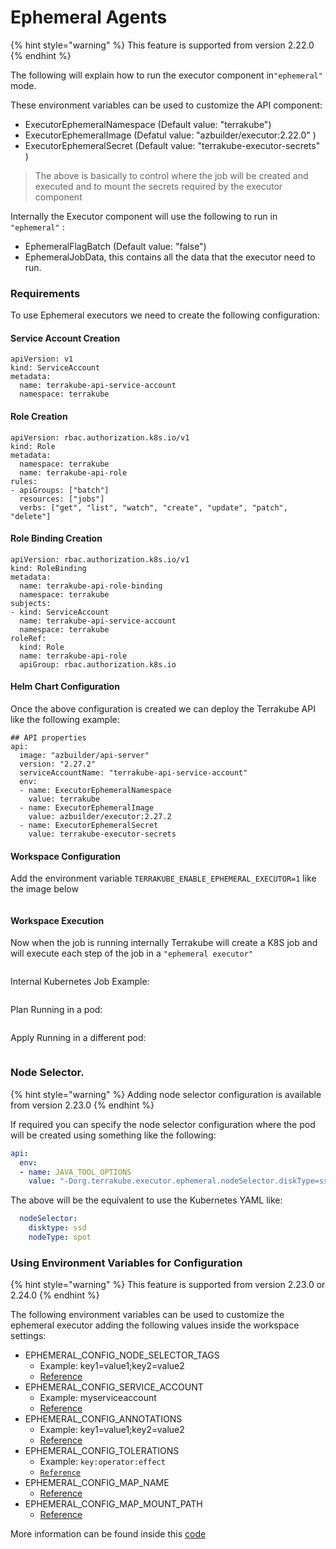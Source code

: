 # Ephemeral Agents

{% hint style="warning" %}
This feature is supported from version 2.22.0
{% endhint %}

The following will explain how to run the executor component in`"ephemeral"` mode.

These environment variables can be used to customize the API component:

* ExecutorEphemeralNamespace (Default value: "terrakube")
* ExecutorEphemeralImage (Defatul value: "azbuilder/executor:2.22.0" )
* ExecutorEphemeralSecret (Default value: "terrakube-executor-secrets" )

> The above is basically to control where the job will be created and executed and to mount the secrets required by the executor component

Internally the Executor component will use the following to run in `"ephemeral"` :

* EphemeralFlagBatch (Default value: "false")
* EphemeralJobData, this contains all the data that the executor need to run.

### Requirements

To use Ephemeral executors we need to create the following configuration:

#### Service Account Creation

```
apiVersion: v1
kind: ServiceAccount
metadata:
  name: terrakube-api-service-account
  namespace: terrakube
```

#### Role Creation

```
apiVersion: rbac.authorization.k8s.io/v1
kind: Role
metadata:
  namespace: terrakube
  name: terrakube-api-role
rules:
- apiGroups: ["batch"]
  resources: ["jobs"]
  verbs: ["get", "list", "watch", "create", "update", "patch", "delete"]
```

#### Role Binding Creation

```
apiVersion: rbac.authorization.k8s.io/v1
kind: RoleBinding
metadata:
  name: terrakube-api-role-binding
  namespace: terrakube
subjects:
- kind: ServiceAccount
  name: terrakube-api-service-account
  namespace: terrakube
roleRef:
  kind: Role
  name: terrakube-api-role
  apiGroup: rbac.authorization.k8s.io
```

#### Helm Chart Configuration

Once the above configuration is created we can deploy the Terrakube API like the following example:

```
## API properties
api:
  image: "azbuilder/api-server"
  version: "2.27.2"
  serviceAccountName: "terrakube-api-service-account"
  env:
  - name: ExecutorEphemeralNamespace
    value: terrakube
  - name: ExecutorEphemeralImage
    value: azbuilder/executor:2.27.2
  - name: ExecutorEphemeralSecret
    value: terrakube-executor-secrets
```

#### Workspace Configuration

Add the environment variable `TERRAKUBE_ENABLE_EPHEMERAL_EXECUTOR=1` like the image below

<figure><img src="../../.gitbook/assets/image (476).png" alt=""><figcaption></figcaption></figure>

#### Workspace Execution

Now when the job is running internally Terrakube will create a K8S job and will execute each step of the job in a `"ephemeral executor"`

<figure><img src="../../.gitbook/assets/image (477).png" alt=""><figcaption></figcaption></figure>

Internal Kubernetes Job Example:

<figure><img src="../../.gitbook/assets/image (478).png" alt=""><figcaption></figcaption></figure>

Plan Running in a pod:

<figure><img src="../../.gitbook/assets/image (479).png" alt=""><figcaption></figcaption></figure>

Apply Running in a different pod:

<figure><img src="../../.gitbook/assets/image (480).png" alt=""><figcaption></figcaption></figure>

### Node Selector.

{% hint style="warning" %}
Adding node selector configuration is available from version 2.23.0
{% endhint %}

If required you can specify the node selector configuration where the pod will be created using something like the following:

```yaml
api:
  env:
  - name: JAVA_TOOL_OPTIONS
    value: "-Dorg.terrakube.executor.ephemeral.nodeSelector.diskType=ssd -Dorg.terrakube.executor.ephemeral.nodeSelector.nodeType=spot"
```

The above will be the equivalent to use the Kubernetes YAML like:

```yaml
  nodeSelector:
    disktype: ssd
    nodeType: spot
```

### Using Environment Variables for Configuration

{% hint style="warning" %}
This feature is supported from version 2.23.0 or 2.24.0
{% endhint %}

The following environment variables can be used to customize the ephemeral executor adding the following values inside the workspace settings:

* EPHEMERAL\_CONFIG\_NODE\_SELECTOR\_TAGS
  * Example: key1=value1;key2=value2
  * [Reference](https://github.com/AzBuilder/terrakube/pull/1243)
* EPHEMERAL\_CONFIG\_SERVICE\_ACCOUNT
  * Example: myserviceaccount
  * [Reference](https://github.com/AzBuilder/terrakube/pull/1243)
* EPHEMERAL\_CONFIG\_ANNOTATIONS
  * Example: key1=value1;key2=value2
  * [Reference](https://github.com/AzBuilder/terrakube/pull/1243)
* EPHEMERAL\_CONFIG\_TOLERATIONS
  * Example: `key:operator:effect`
  * [`Reference`](https://github.com/AzBuilder/terrakube/pull/1579)
* EPHEMERAL\_CONFIG\_MAP\_NAME
  * [Reference](https://github.com/AzBuilder/terrakube/pull/1505)
* EPHEMERAL\_CONFIG\_MAP\_MOUNT\_PATH
  * [Reference](https://github.com/AzBuilder/terrakube/pull/1505)

More information can be found inside this [code](https://github.com/AzBuilder/terrakube/blob/main/api/src/main/java/org/terrakube/api/plugin/scheduler/job/tcl/executor/ephemeral/EphemeralExecutorService.java)
